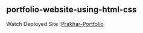 ## portfolio-website-using-html-css
Watch Deployed Site :[Prakhar-Portfolio](https://myportfolio-web-app.herokuapp.com/)
